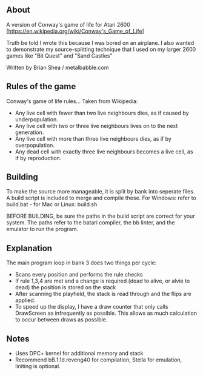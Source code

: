 ## About

A version of Conway's game of life for Atari 2600
[https://en.wikipedia.org/wiki/Conway's_Game_of_Life]

Truth be told I wrote this because I was bored on an airplane. I also wanted to demonstrate my source-splitting technique that I used on my larger 2600 games like "Bit Quest" and "Sand Castles"

Written by Brian Shea / metalbabble.com

## Rules of the game

Conway's game of life rules...
Taken from Wikipedia:

* Any live cell with fewer than two live neighbours dies, as if caused by underpopulation.
* Any live cell with two or three live neighbours lives on to the next generation.
* Any live cell with more than three live neighbours dies, as if by overpopulation.
* Any dead cell with exactly three live neighbours becomes a live cell, as if by reproduction.

## Building

To make the source more manageable, it is split by bank into seperate files. A build script is included to merge and compile these. For Windows: refer to build.bat - for Mac or Linux: build.sh

BEFORE BUILDING, be sure the paths in the build script are correct for your system. The paths refer to the batari compiler, the bb linter, and the emulator to run the program. 

## Explanation

The main program loop in bank 3 does two things per cycle:

* Scans every position and performs the rule checks
* If rule 1,3,4 are met and a change is required (dead to alive, or alvie to dead) the position is stored on the stack
* After scanning the playfield, the stack is read through and the flips are applied.
* To speed up the display, I have a draw counter that only calls DrawScreen as infrequently as possible. This allows as much calculation to occur between draws as possible.

## Notes

* Uses DPC+ kernel for additional memory and stack
* Recommend bB.1.1d.reveng40 for compilation, Stella for emulation, liniting is optional.